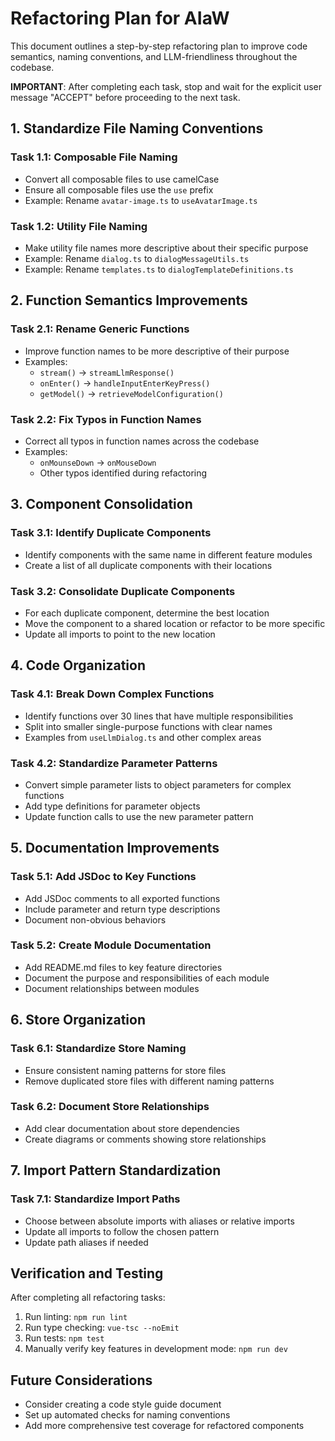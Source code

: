 # Refactoring Plan for AIaW

This document outlines a step-by-step refactoring plan to improve code semantics, naming conventions, and LLM-friendliness throughout the codebase.

**IMPORTANT**: After completing each task, stop and wait for the explicit user message "ACCEPT" before proceeding to the next task.

## 1. Standardize File Naming Conventions

### Task 1.1: Composable File Naming
- Convert all composable files to use camelCase
- Ensure all composable files use the `use` prefix
- Example: Rename `avatar-image.ts` to `useAvatarImage.ts`

### Task 1.2: Utility File Naming
- Make utility file names more descriptive about their specific purpose
- Example: Rename `dialog.ts` to `dialogMessageUtils.ts`
- Example: Rename `templates.ts` to `dialogTemplateDefinitions.ts`

## 2. Function Semantics Improvements

### Task 2.1: Rename Generic Functions
- Improve function names to be more descriptive of their purpose
- Examples:
  - `stream()` → `streamLlmResponse()`
  - `onEnter()` → `handleInputEnterKeyPress()`
  - `getModel()` → `retrieveModelConfiguration()`

### Task 2.2: Fix Typos in Function Names
- Correct all typos in function names across the codebase
- Examples:
  - `onMounseDown` → `onMouseDown`
  - Other typos identified during refactoring

## 3. Component Consolidation

### Task 3.1: Identify Duplicate Components
- Identify components with the same name in different feature modules
- Create a list of all duplicate components with their locations

### Task 3.2: Consolidate Duplicate Components
- For each duplicate component, determine the best location
- Move the component to a shared location or refactor to be more specific
- Update all imports to point to the new location

## 4. Code Organization

### Task 4.1: Break Down Complex Functions
- Identify functions over 30 lines that have multiple responsibilities
- Split into smaller single-purpose functions with clear names
- Examples from `useLlmDialog.ts` and other complex areas

### Task 4.2: Standardize Parameter Patterns
- Convert simple parameter lists to object parameters for complex functions
- Add type definitions for parameter objects
- Update function calls to use the new parameter pattern

## 5. Documentation Improvements

### Task 5.1: Add JSDoc to Key Functions
- Add JSDoc comments to all exported functions
- Include parameter and return type descriptions
- Document non-obvious behaviors

### Task 5.2: Create Module Documentation
- Add README.md files to key feature directories
- Document the purpose and responsibilities of each module
- Document relationships between modules

## 6. Store Organization

### Task 6.1: Standardize Store Naming
- Ensure consistent naming patterns for store files
- Remove duplicated store files with different naming patterns

### Task 6.2: Document Store Relationships
- Add clear documentation about store dependencies
- Create diagrams or comments showing store relationships

## 7. Import Pattern Standardization

### Task 7.1: Standardize Import Paths
- Choose between absolute imports with aliases or relative imports
- Update all imports to follow the chosen pattern
- Update path aliases if needed

## Verification and Testing

After completing all refactoring tasks:

1. Run linting: `npm run lint`
2. Run type checking: `vue-tsc --noEmit`
3. Run tests: `npm test`
4. Manually verify key features in development mode: `npm run dev`

## Future Considerations

- Consider creating a code style guide document
- Set up automated checks for naming conventions
- Add more comprehensive test coverage for refactored components